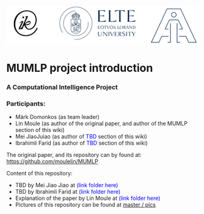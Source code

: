 <img src="/pics/LOGOS.png">

# MUMLP project introduction
### A Computational Intelligence Project

### Participants:
- Márk Domonkos (as team leader)
- Lin Moule (as author of the original paper, and author of the MUMLP section of this wiki)
- Mei JiaoJuiao (as author of <span style="color:blue">TBD</span> section of this wiki)
- Ibrahimli Farid (as author of <span style="color:blue">TBD</span> section of this wiki)

The original paper, and its repository can by found at: https://github.com/moulelin/MUMLP

Content of this repository:

- TBD by Mei Jiao Jiao at <span style="color:blue">(link folder here)</span>
- TBD by Ibrahimli Farid at <span style="color:blue">(link folder here)</span>
- Explanation of the paper by Lin Moule at <span style="color:blue">(link folder here)</span>
- Pictures of this repository can be found at [master / pics](https://github.com/moulelin/computation-intelligence/tree/master/pics)

